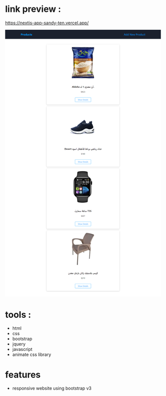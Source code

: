 
# link preview :

https://nextjs-app-sandy-ten.vercel.app/

<img src="image.png"/>

# tools :
- html
- css
- bootstrap
- jquery
- javascript
- animate css library


# features
- responsive website using bootstrap v3 
